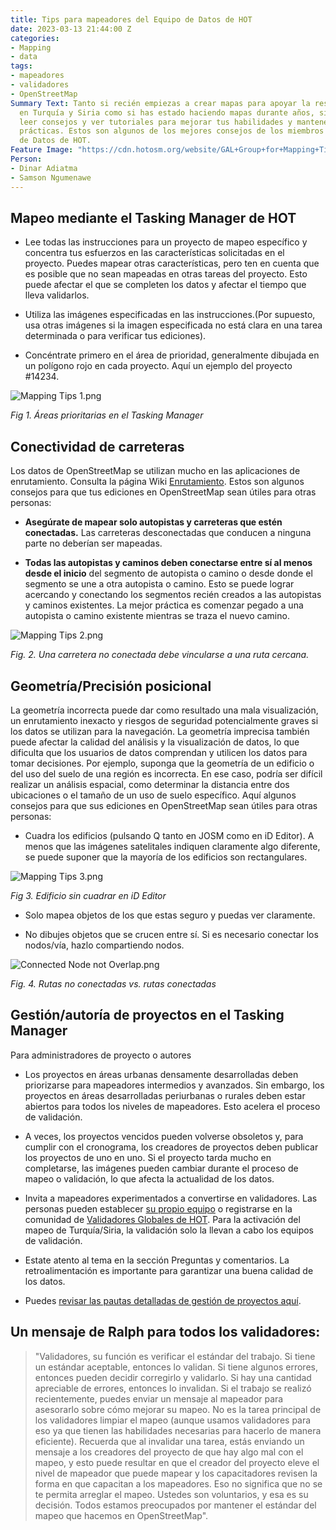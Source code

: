 ```yaml
---
title: Tips para mapeadores del Equipo de Datos de HOT
date: 2023-03-13 21:44:00 Z
categories:
- Mapping
- data
tags:
- mapeadores
- validadores
- OpenStreetMap
Summary Text: Tanto si recién empiezas a crear mapas para apoyar la respuesta al terremoto
  en Turquía y Siria como si has estado haciendo mapas durante años, siempre es útil
  leer consejos y ver tutoriales para mejorar tus habilidades y mantener las mejores
  prácticas. Estos son algunos de los mejores consejos de los miembros del Equipo
  de Datos de HOT.
Feature Image: "https://cdn.hotosm.org/website/GAL+Group+for+Mapping+Tips+Post.jpg"
Person:
- Dinar Adiatma
- Samson Ngumenawe
---
```


## Mapeo mediante el Tasking Manager de HOT

* Lee todas las instrucciones para un proyecto de mapeo específico y concentra tus esfuerzos en las características solicitadas en el proyecto. Puedes mapear otras características, pero ten en cuenta que es posible que no sean mapeadas en otras tareas del proyecto. Esto puede afectar el que se completen los datos y afectar el tiempo que lleva validarlos.

* Utiliza las imágenes especificadas en las instrucciones.(Por supuesto, usa otras imágenes si la imagen especificada no está clara en una tarea determinada o para verificar tus ediciones).

* Concéntrate primero en el área de prioridad, generalmente dibujada en un polígono rojo en cada proyecto. Aquí un ejemplo del proyecto #14234.

![Mapping Tips 1.png](https://cdn.hotosm.org/website/Mapping+Tips+1.png)

*Fig 1. Áreas prioritarias en el Tasking Manager*

## Conectividad de carreteras

Los datos de OpenStreetMap se utilizan mucho en las aplicaciones de enrutamiento. Consulta la página Wiki [Enrutamiento](https://wiki.openstreetmap.org/wiki/ES:Enrutamiento). Estos son algunos consejos para que tus ediciones en OpenStreetMap sean útiles para otras personas:

* **Asegúrate de mapear solo autopistas y carreteras que estén conectadas.** Las carreteras desconectadas que conducen a ninguna parte no deberían ser mapeadas.

* **Todas las autopistas y caminos deben conectarse entre sí al menos desde el inicio** del segmento de autopista o camino o desde donde el segmento se une a otra autopista o camino. Esto se puede lograr acercando y conectando los segmentos recién creados a las autopistas y caminos existentes. La mejor práctica es comenzar pegado a una autopista o camino existente mientras se traza el nuevo camino.

![Mapping Tips 2.png](https://cdn.hotosm.org/website/Mapping+Tips+2.png)

*Fig. 2. Una carretera no conectada debe vincularse a una ruta cercana.*

## Geometría/Precisión posicional

La geometría incorrecta puede dar como resultado una mala visualización, un enrutamiento inexacto y riesgos de seguridad potencialmente graves si los datos se utilizan para la navegación. La geometría imprecisa también puede afectar la calidad del análisis y la visualización de datos, lo que dificulta que los usuarios de datos comprendan y utilicen los datos para tomar decisiones. Por ejemplo, suponga que la geometría de un edificio o del uso del suelo de una región es incorrecta. En ese caso, podría ser difícil realizar un análisis espacial, como determinar la distancia entre dos ubicaciones o el tamaño de un uso de suelo específico. Aquí algunos consejos para que sus ediciones en OpenStreetMap sean útiles para otras personas:

* Cuadra los edificios (pulsando Q tanto en JOSM como en iD Editor). A menos que las imágenes satelitales indiquen claramente algo diferente, se puede suponer que la mayoría de los edificios son rectangulares.

![Mapping Tips 3.png](https://cdn.hotosm.org/website/Mapping+Tips+3.png)

*Fig 3. Edificio sin cuadrar en iD Editor*

* Solo mapea objetos de los que estas seguro y puedas ver claramente.

* No dibujes objetos que se crucen entre sí. Si es necesario conectar los nodos/vía, hazlo compartiendo nodos.

![Connected Node not Overlap.png](https://cdn.hotosm.org/website/Connected+Node+not+Overlap.png)

*Fig. 4. Rutas no conectadas vs. rutas conectadas*

## Gestión/autoría de proyectos en el Tasking Manager

Para administradores de proyecto o autores

* Los proyectos en áreas urbanas densamente desarrolladas deben priorizarse para mapeadores intermedios y avanzados. Sin embargo, los proyectos en áreas desarrolladas periurbanas o rurales deben estar abiertos para todos los niveles de mapeadores. Esto acelera el proceso de validación.

* A veces, los proyectos vencidos pueden volverse obsoletos y, para cumplir con el cronograma, los creadores de proyectos deben publicar los proyectos de uno en uno. Si el proyecto tarda mucho en completarse, las imágenes pueden cambiar durante el proceso de mapeo o validación, lo que afecta la actualidad de los datos.

* Invita a mapeadores experimentados a convertirse en validadores. Las personas pueden establecer [su propio equipo](https://tasks.hotosm.org/manage/teams/new/) o registrarse en la comunidad de [Validadores Globales de HOT](https://tasks.hotosm.org/teams/7/membership/). Para la activación del mapeo de Turquía/Siria, la validación solo la llevan a cabo los equipos de validación.

* Estate atento al tema en la sección Preguntas y comentarios. La retroalimentación es importante para garantizar una buena calidad de los datos.

* Puedes [revisar las pautas detalladas de gestión de proyectos aquí](https://learnosm.org/en/coordination/tm-admin/).

## **Un mensaje de Ralph para todos los validadores:**

> "Validadores, su función es verificar el estándar del trabajo. Si tiene un estándar aceptable, entonces lo validan. Si tiene algunos errores, entonces pueden decidir corregirlo y validarlo. Si hay una cantidad apreciable de errores, entonces lo invalidan. Si el trabajo se realizó recientemente, puedes enviar un mensaje al mapeador para asesorarlo sobre cómo mejorar su mapeo. No es la tarea principal de los validadores limpiar el mapeo (aunque usamos validadores para eso ya que tienen las habilidades necesarias para hacerlo de manera eficiente). Recuerda que al invalidar una tarea, estás enviando un mensaje a los creadores del proyecto de que hay algo mal con el mapeo, y esto puede resultar en que el creador del proyecto eleve el nivel de mapeador que puede mapear y los capacitadores revisen la forma en que capacitan a los mapeadores. Eso no significa que no se te permita arreglar el mapeo. Ustedes son voluntarios, y esa es su decisión. Todos estamos preocupados por mantener el estándar del mapeo que hacemos en OpenStreetMap".